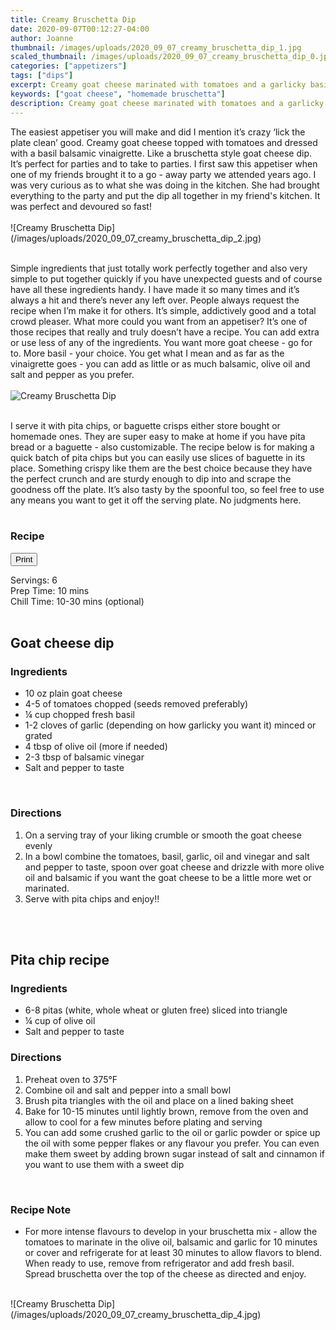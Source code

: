 ```yaml
---
title: Creamy Bruschetta Dip
date: 2020-09-07T00:12:27-04:00
author: Joanne
thumbnail: /images/uploads/2020_09_07_creamy_bruschetta_dip_1.jpg
scaled_thumbnail: /images/uploads/2020_09_07_creamy_bruschetta_dip_0.jpg
categories: ["appetizers"]
tags: ["dips"]
excerpt: Creamy goat cheese marinated with tomatoes and a garlicky basic balsamic vinaigrette
keywords: ["goat cheese", "homemade bruschetta"]
description: Creamy goat cheese marinated with tomatoes and a garlicky basic balsamic vinaigrette
---
```

<span class="blog-text">
The easiest appetiser you will make and did I mention it’s crazy ‘lick the plate clean’ good. Creamy goat cheese topped with tomatoes and dressed with a basil balsamic vinaigrette. Like a bruschetta style goat cheese dip.  It’s perfect for parties and to take to parties. I first saw this appetiser when one of my friends brought it to a go - away party we attended years ago. I was very curious as to what she was doing in the kitchen. She had brought everything to the party and put the dip all together in my friend's kitchen. It was perfect and devoured so fast! 
</br>
</br>
![Creamy Bruschetta Dip](/images/uploads/2020_09_07_creamy_bruschetta_dip_2.jpg)
</br>
</br>

Simple ingredients that just totally work perfectly together and also very simple to put together quickly if you have unexpected guests and of course have all these ingredients handy. I have made it so many times and it’s always a hit and there’s never any left over. People always request the recipe when I’m make it for others. It’s simple, addictively good and a total crowd pleaser. What more could you want from an appetiser? It’s one of those recipes that really and truly doesn’t have a recipe. You can add extra or use less of any of the ingredients. You want more goat cheese - go for to.  More basil - your choice.  You get what I mean and as far as the vinaigrette goes - you can add as little or as much balsamic, olive oil and salt and pepper as you prefer. 
</br>
</br>
![Creamy Bruschetta Dip](/images/uploads/2020_09_07_creamy_bruschetta_dip_3.jpg)
</br>
</br>

I serve it with pita chips, or baguette crisps either store bought or homemade ones. They are super easy to make at home if you have pita bread or a baguette - also customizable. The recipe below is for making a quick batch of pita chips but you can easily use slices of baguette in its place. Something crispy like them are the best choice because they have the perfect crunch and are sturdy enough to dip into and scrape the goodness off the plate. It’s also tasty by the spoonful too, so feel free to use any means you want to get it off the serving plate. No judgments here.
</br>
</br>
</span>

### Recipe
<div print_button><form>
<input type="button" value="Print" class="btn__print" onClick="window.print()">
</form></div>

<div>Servings: <span itemprop="recipeYield">6</div>
<div>Prep Time: <meta itemprop="prepTime" content="PT10M">10 mins</div>
<div>Chill Time: <meta itemprop="cookTime" content="PT10M">10-30 mins (optional)</div>
</br>

## Goat cheese dip
### Ingredients

* <span itemprop="recipeIngredient">10 oz plain goat cheese</span>
* <span itemprop="recipeIngredient">4-5 of tomatoes chopped (seeds removed preferably) </span>
* <span itemprop="recipeIngredient">&frac14; cup chopped fresh basil</span>
* <span itemprop="recipeIngredient">1-2 cloves of garlic (depending on how garlicky you want it) minced or grated</span>
* <span itemprop="recipeIngredient">4 tbsp of olive oil (more if needed)</span>
* <span itemprop="recipeIngredient">2-3 tbsp of balsamic vinegar</span>
* <span itemprop="recipeIngredient">Salt and pepper to taste </span>
</br>

### Directions

1. On a serving tray of your liking crumble  or smooth the goat cheese evenly
2. In a bowl combine the tomatoes, basil, garlic, oil and vinegar and salt and pepper to taste, spoon over goat cheese and drizzle with more olive oil and balsamic if you want the goat cheese to be a little more wet or marinated.
3. Serve with pita chips and enjoy!! 
</br>
</br>

## Pita chip recipe 
### Ingredients

* 6-8 pitas (white, whole wheat or gluten free) sliced into triangle
* &frac14; cup of olive oil
* Salt and pepper to taste

### Directions

1. Preheat oven to 375°F
2. Combine oil and salt and pepper into a small bowl
3. Brush pita triangles with the oil and place on a lined baking sheet
4. Bake for 10-15 minutes until lightly brown, remove from the oven and allow to cool for a few minutes before plating and serving 
5. You can add some crushed garlic to the oil or garlic powder or spice up the oil with some pepper flakes or any flavour you prefer. You can even make them sweet by adding brown sugar instead of salt and cinnamon if you want to use them with a sweet dip
</br>

### Recipe Note
* For more intense flavours to develop in your bruschetta mix - allow the tomatoes to marinate in the olive oil, balsamic and garlic for 10 minutes or cover and refrigerate for at least 30 minutes to allow flavors to blend. When ready to use, remove from refrigerator and add fresh basil. Spread bruschetta over the top of the cheese as directed and enjoy. 

</br>
![Creamy Bruschetta Dip](/images/uploads/2020_09_07_creamy_bruschetta_dip_4.jpg)